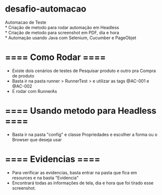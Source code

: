 # desafio-automacao
 
<div>
Automacao de Teste <br>
* Criação de metodo para rodar automação em Headless<br>
* Criação de metodo para screenshot em PDF, dia e hora<br>
* Automação usando Java com Selenium, Cucumber e PageObjet<br>
 
 # ==== Como Rodar ====
 
 * Existe dois cenários de testes de Pesquisar produto e outro pra Compra de produto <br>
 * Basta ir na pasta runner > RunnerTest > e utilizar as tags @AC-001 e @AC-002 <br>
 * E rodar com RunnerAs <br>
 
# ==== Usando metodo para Headless ====
 
 * Basta ir na pasta "config"  e classe Propriedades e escolher a forma ou o Browser que deseja usar <br>
 
# ==== Evidencias ====
 
 * Para verificar as evidencias, basta entrar na pasta que fica em resources e na basta "Evidencia" <br>
 * Encontrará todas as informações de tela, dia e hora que foi tirado esse screenshot.
 
</div>
